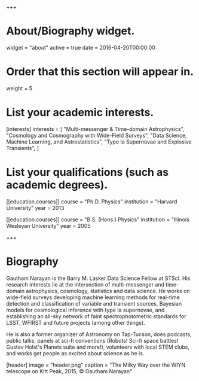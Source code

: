 +++
# About/Biography widget.
widget = "about"
active = true
date = 2016-04-20T00:00:00

# Order that this section will appear in.
weight = 5

# List your academic interests.
[interests]
  interests = [
    "Multi-messenger & Time-domain Astrophysics",
    "Cosmology and Cosmography with Wide-Field Surveys",
    "Data Science, Machine Learning, and Astrostatistics",
    "Type Ia Supernovae and Explosive Transients",
  ]

# List your qualifications (such as academic degrees).
[[education.courses]]
  course = "Ph.D. Physics"
  institution = "Harvard University"
  year = 2013

[[education.courses]]
  course = "B.S. (Hons.) Physics"
  institution = "Illinois Wesleyan University"
  year = 2005
 
+++

# Biography

Gautham Narayan is the Barry M. Lasker Data Science Fellow at STScI. His research interests lie at the intersection of multi-messenger and time-domain astrophysics, cosmology, statistics and data science. He works on wide-field surveys developing machine learning methods for real-time detection and classification of variable and transient sources, Bayesian models for cosmological inference with type Ia supernovae, and establishing an all-sky network of faint spectrophotometric standards for LSST, WFIRST and future projects (among other things).

He is also a former organizer of Astronomy on Tap-Tucson, does podcasts, public talks, panels at sci-fi conventions (Robots! Sci-fi space battles! Gustav Holst's Planets suite and more!), volunteers with local STEM clubs, and works get people as excited about science as he is. 

[header]
  image = "header.png"
  caption = "The Milky Way over the WIYN telescope on Kitt Peak, 2015, &copy; Gautham Narayan"
